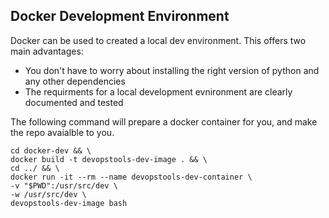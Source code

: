 ## Docker Development Environment

Docker can be used to created a local dev environment. This offers two main advantages:

- You don't have to worry about installing the right version of python and any other dependencies
- The requirments for a local development evnironment are clearly documented and tested

The following command will prepare a docker container for you, and make the repo avaialble to you.
```
cd docker-dev && \
docker build -t devopstools-dev-image . && \
cd ../ && \
docker run -it --rm --name devopstools-dev-container \
-v "$PWD":/usr/src/dev \
-w /usr/src/dev \
devopstools-dev-image bash
```